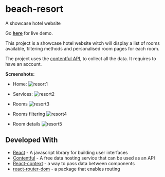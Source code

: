 # beach-resort
A showcase hotel website

Go **[here](https://harry-chalcraft-beach-resort.herokuapp.com/)** for live demo.

This project is a showcase hotel website witch will display a list of rooms available, filtering methods and personalised room pages for each room.

The project uses the [contentful API](https://www.contentful.com/), to collect all the data. It requires to have an account.

**Screenshots:**
* Home:
![resort1](https://i.ibb.co/W0By189/resort1.png)


* Services:
![resort2](https://i.ibb.co/wS9Vbcr/resort2.png)


* Rooms
![resort3](https://i.ibb.co/7RmJ0Xt/resort3.png)


* Rooms filtering
![resort4](https://i.ibb.co/Bf0qQPp/resort4.png)


* Room details
![resort5](https://i.ibb.co/GMTFKcj/resort5.png)

## Developed With

* [React](https://reactjs.org/) - A javascript library for building user interfaces
* [Contentful](https://www.contentful.com/) - A free data hosting service that can be used as an API
* [React-context](https://reactjs.org/docs/context.html#reactcreatecontext) - a way to pass data between components
* [react-router-dom](https://www.npmjs.com/package/react-router-dom) - a package that enables routing

